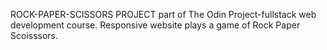 ROCK-PAPER-SCISSORS PROJECT
part of The Odin Project-fullstack web development course.
Responsive website plays a game of Rock Paper Scoisssors.
